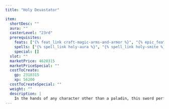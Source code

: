 ```yaml
---
title: "Holy Devastator"

item:
  shortDesc: ""
  aura: ""
  casterLevel: "23rd"
  prerequisites:
    feats: ["{% feat_link craft-magic-arms-and-armor %}", "{% epic_feat_link craft-epic-magic-arms-and-armor %}"]
    spells: ["{% spell_link holy-aura %}", "{% spell_link holy-smite %}", "{% spell_link holy-word %}"]
    special: []
  slot: ""
  marketPrice: 4620315
  marketPriceSpecial: ""
  costToCreate:
    gp: 2310315
    xp: 56200
  costToCreateSpecial: ""
  weight: ""
  description: |
    In the hands of any character other than a paladin, this sword performs as a _+3 holy longsword_. In the hands of a paladin, this weapon functions as a _+7 longsword of holy power_ and grants a +5 sacred bonus on the wielder's saving throws against spells with the evil descriptor or spells cast by evil characters. If the paladin wielder smites evil with the _holy devastator_, he or she adds twice his or her paladin level to damage (rather than his or her paladin level).
---
```

